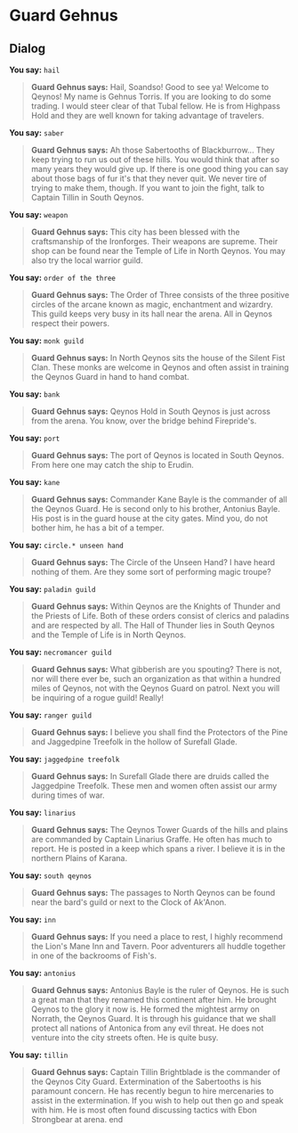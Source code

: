 # Guard Gehnus


## Dialog

**You say:** `hail`



>**Guard Gehnus says:** Hail, Soandso!  Good to see ya!  Welcome to Qeynos!  My name is Gehnus Torris.  If you are looking to do some trading. I would steer clear of that Tubal fellow.  He is from Highpass Hold and they are well known for taking advantage of travelers.

**You say:** `saber`



>**Guard Gehnus says:** Ah those Sabertooths of Blackburrow...  They keep trying to run us out of these hills.  You would think that after so many years they would give up.  If there is one good thing you can say about those bags of fur it's that they never quit.  We never tire of trying to make them, though.  If you want to join the fight, talk to Captain Tillin in South Qeynos.


**You say:** `weapon`



>**Guard Gehnus says:** This city has been blessed with the craftsmanship of the Ironforges.  Their weapons are supreme.  Their shop can be found near the Temple of Life in North Qeynos.  You may also try the local warrior guild.

**You say:** `order of the three`



>**Guard Gehnus says:** The Order of Three consists of the three positive circles of the arcane known as magic, enchantment and wizardry.  This guild keeps very busy in its hall near the arena.  All in Qeynos respect their powers.

**You say:** `monk guild`



>**Guard Gehnus says:** In North Qeynos sits the house of the Silent Fist Clan.  These monks are welcome in Qeynos and often assist in training the Qeynos Guard in hand to hand combat.

**You say:** `bank`



>**Guard Gehnus says:** Qeynos Hold in South Qeynos is just across from the arena.  You know, over the bridge behind Firepride's.

**You say:** `port`



>**Guard Gehnus says:** The port of Qeynos is located in South Qeynos.  From here one may catch the ship to Erudin.

**You say:** `kane`



>**Guard Gehnus says:** Commander Kane Bayle is the commander of all the Qeynos Guard.  He is second only to his brother, Antonius Bayle.  His post is in the guard house at the city gates.  Mind you, do not bother him, he has a bit of a temper.

**You say:** `circle.* unseen hand`



>**Guard Gehnus says:** The Circle of the Unseen Hand?  I have heard nothing of them.  Are they some sort of performing magic troupe?

**You say:** `paladin guild`



>**Guard Gehnus says:** Within Qeynos are the Knights of Thunder and the Priests of Life.  Both of these orders consist of clerics and paladins and are respected by all.  The Hall of Thunder lies in South Qeynos and the Temple of Life is in North Qeynos.

**You say:** `necromancer guild`



>**Guard Gehnus says:** What gibberish are you spouting?  There is not, nor will there ever be, such an organization as that within a hundred miles of Qeynos, not with the Qeynos Guard on patrol.  Next you will be inquiring of a rogue guild!  Really!

**You say:** `ranger guild`




>**Guard Gehnus says:** I believe you shall find the Protectors of the Pine and Jaggedpine Treefolk in the hollow of Surefall Glade.


**You say:** `jaggedpine treefolk`



>**Guard Gehnus says:** In Surefall Glade there are druids called the Jaggedpine Treefolk.  These men and women often assist our army during times of war.

**You say:** `linarius`



>**Guard Gehnus says:** The Qeynos Tower Guards of the hills and plains are commanded by Captain Linarius Graffe.  He often has much to report.  He is posted in a keep which spans a river.  I believe it is in the northern Plains of Karana.

**You say:** `south qeynos`



>**Guard Gehnus says:** The passages to North Qeynos can be found near the bard's guild or next to the Clock of Ak'Anon.

**You say:** `inn`




>**Guard Gehnus says:** If you need a place to rest, I highly recommend the Lion's Mane Inn and Tavern.  Poor adventurers all huddle together in one of the backrooms of Fish's.

**You say:** `antonius`



>**Guard Gehnus says:** Antonius Bayle is the ruler of Qeynos. He is such a great man that they renamed this continent after him. He brought Qeynos to the glory it now is. He formed the mightest army on Norrath, the Qeynos Guard. It is through his guidance that we shall protect all nations of Antonica from any evil threat. He does not venture into the city streets often. He is quite busy.

**You say:** `tillin`



>**Guard Gehnus says:** Captain Tillin Brightblade is the commander of the Qeynos City Guard. Extermination of the Sabertooths is his paramount concern. He has recently begun to hire mercenaries to assist in the extermination. If you wish to help out then go and speak with him. He is most often found discussing tactics with Ebon Strongbear at arena.
end
